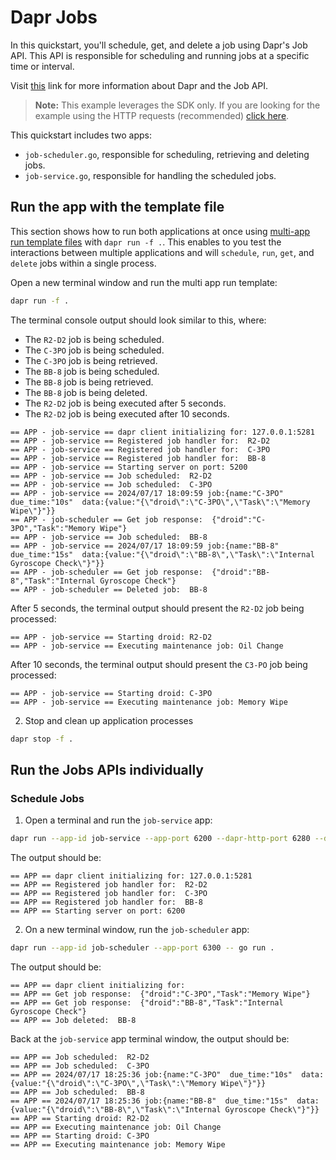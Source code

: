 # Dapr Jobs

In this quickstart, you'll schedule, get, and delete a job using Dapr's Job API. This API is responsible for scheduling and running jobs at a specific time or interval.

Visit [this](https://v1-14.docs.dapr.io/developing-applications/building-blocks/jobs/) link for more information about Dapr and the Job API.

> **Note:** This example leverages the SDK only.  If you are looking for the example using the HTTP requests (recommended) [click here](../http/).

This quickstart includes two apps:

- `job-scheduler.go`, responsible for scheduling, retrieving and deleting jobs.
- `job-service.go`, responsible for handling the scheduled jobs.

## Run the app with the template file

This section shows how to run both applications at once using [multi-app run template files](https://docs.dapr.io/developing-applications/local-development/multi-app-dapr-run/multi-app-overview/) with `dapr run -f .`.  This enables to you test the interactions between multiple applications and will `schedule`, `run`, `get`, and `delete` jobs within a single process.

Open a new terminal window and run the multi app run template:

<!-- STEP
name: Run multi app run template
expected_stdout_lines:
  - '== APP - job-service == Registered job handler for:  R2-D2'
  - '== APP - job-service == Registered job handler for:  C-3PO'
  - '== APP - job-service == Registered job handler for:  BB-8'
  - '== APP - job-service == Job scheduled:  R2-D2'
  - '== APP - job-service == Job scheduled:  C-3PO'
  - '== APP - job-scheduler == Get job response:  {"droid":"C-3PO","Task":"Memory Wipe"}'
  - '== APP - job-service == Job scheduled:  BB-8'
  - '== APP - job-scheduler == Get job response:  {"droid":"BB-8","Task":"Internal Gyroscope Check"}'
  - '== APP - job-scheduler == Job deleted:  BB-8'
  - '== APP - job-service == Starting droid: R2-D2'
  - '== APP - job-service == Executing maintenance job: Oil Change'
  - '== APP - job-service == Starting droid: C-3PO'
  - '== APP - job-service == Executing maintenance job: Memory Wipe'
expected_stderr_lines:
output_match_mode: substring
match_order: none
background: true
sleep: 60
timeout_seconds: 120
-->

```bash
dapr run -f .
```

The terminal console output should look similar to this, where:

- The `R2-D2` job is being scheduled.
- The `C-3PO` job is being scheduled.
- The `C-3PO` job is being retrieved.
- The `BB-8` job is being scheduled.
- The `BB-8` job is being retrieved.
- The `BB-8` job is being deleted.
- The `R2-D2` job is being executed after 5 seconds.
- The `R2-D2` job is being executed after 10 seconds.


```text
== APP - job-service == dapr client initializing for: 127.0.0.1:5281
== APP - job-service == Registered job handler for:  R2-D2
== APP - job-service == Registered job handler for:  C-3PO
== APP - job-service == Registered job handler for:  BB-8
== APP - job-service == Starting server on port: 5200
== APP - job-service == Job scheduled:  R2-D2
== APP - job-service == Job scheduled:  C-3PO
== APP - job-service == 2024/07/17 18:09:59 job:{name:"C-3PO"  due_time:"10s"  data:{value:"{\"droid\":\"C-3PO\",\"Task\":\"Memory Wipe\"}"}}
== APP - job-scheduler == Get job response:  {"droid":"C-3PO","Task":"Memory Wipe"}
== APP - job-service == Job scheduled:  BB-8
== APP - job-service == 2024/07/17 18:09:59 job:{name:"BB-8"  due_time:"15s"  data:{value:"{\"droid\":\"BB-8\",\"Task\":\"Internal Gyroscope Check\"}"}}
== APP - job-scheduler == Get job response:  {"droid":"BB-8","Task":"Internal Gyroscope Check"}
== APP - job-scheduler == Deleted job:  BB-8
```

After 5 seconds, the terminal output should present the `R2-D2` job being processed:

```text
== APP - job-service == Starting droid: R2-D2
== APP - job-service == Executing maintenance job: Oil Change
```

After 10 seconds, the terminal output should present the `C3-PO` job being processed:

```text
== APP - job-service == Starting droid: C-3PO
== APP - job-service == Executing maintenance job: Memory Wipe
```

2. Stop and clean up application processes

```bash
dapr stop -f .
```

<!-- END_STEP -->

## Run the Jobs APIs individually

### Schedule Jobs

1. Open a terminal and run the `job-service` app:

```bash
dapr run --app-id job-service --app-port 6200 --dapr-http-port 6280 --dapr-grpc-port 6281 --app-protocol grpc -- go run .
```

The output should be:

```text
== APP == dapr client initializing for: 127.0.0.1:5281
== APP == Registered job handler for:  R2-D2
== APP == Registered job handler for:  C-3PO
== APP == Registered job handler for:  BB-8
== APP == Starting server on port: 6200
```

2. On a new terminal window, run the `job-scheduler` app:

```bash
dapr run --app-id job-scheduler --app-port 6300 -- go run .
```

The output should be:

```text
== APP == dapr client initializing for: 
== APP == Get job response:  {"droid":"C-3PO","Task":"Memory Wipe"}
== APP == Get job response:  {"droid":"BB-8","Task":"Internal Gyroscope Check"}
== APP == Job deleted:  BB-8
```

Back at the `job-service` app terminal window, the output should be:

```text
== APP == Job scheduled:  R2-D2
== APP == Job scheduled:  C-3PO
== APP == 2024/07/17 18:25:36 job:{name:"C-3PO"  due_time:"10s"  data:{value:"{\"droid\":\"C-3PO\",\"Task\":\"Memory Wipe\"}"}}
== APP == Job scheduled:  BB-8
== APP == 2024/07/17 18:25:36 job:{name:"BB-8"  due_time:"15s"  data:{value:"{\"droid\":\"BB-8\",\"Task\":\"Internal Gyroscope Check\"}"}}
== APP == Starting droid: R2-D2
== APP == Executing maintenance job: Oil Change
== APP == Starting droid: C-3PO
== APP == Executing maintenance job: Memory Wipe
```
